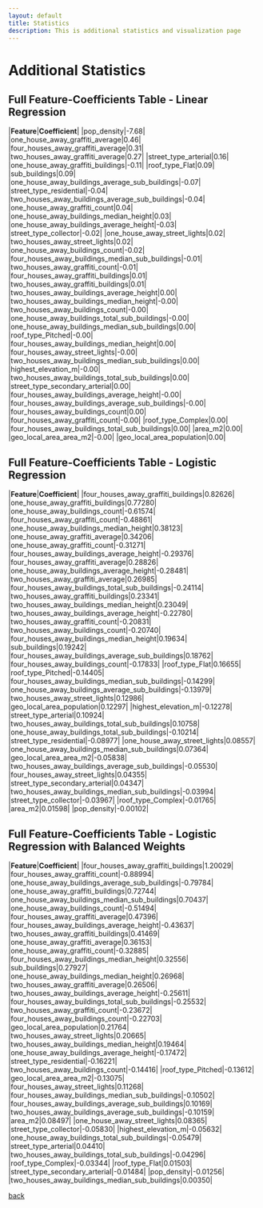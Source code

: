 ```yaml
---
layout: default
title: Statistics
description: This is additional statistics and visualization page
---
```


# Additional Statistics

## Full Feature-Coefficients Table - Linear Regression

|**Feature**|**Coefficient**|
|pop\_density|-7.68|
|one\_house\_away\_graffiti\_average|0.46|
|four\_houses\_away\_graffiti\_average|0.31|
|two\_houses\_away\_graffiti\_average|0.27|
|street\_type\_arterial|0.16|
|one\_house\_away\_graffiti\_buildings|-0.11|
|roof\_type\_Flat|0.09|
|sub\_buildings|0.09|
|one\_house\_away\_buildings\_average\_sub\_buildings|-0.07|
|street\_type\_residential|-0.04|
|two\_houses\_away\_buildings\_average\_sub\_buildings|-0.04|
|one\_house\_away\_graffiti\_count|0.04|
|one\_house\_away\_buildings\_median\_height|0.03|
|one\_house\_away\_buildings\_average\_height|-0.03|
|street\_type\_collector|-0.02|
|one\_house\_away\_street\_lights|0.02|
|two\_houses\_away\_street\_lights|0.02|
|one\_house\_away\_buildings\_count|-0.02|
|four\_houses\_away\_buildings\_median\_sub\_buildings|-0.01|
|two\_houses\_away\_graffiti\_count|-0.01|
|four\_houses\_away\_graffiti\_buildings|0.01|
|two\_houses\_away\_graffiti\_buildings|0.01|
|two\_houses\_away\_buildings\_average\_height|0.00|
|two\_houses\_away\_buildings\_median\_height|-0.00|
|two\_houses\_away\_buildings\_count|-0.00|
|one\_house\_away\_buildings\_total\_sub\_buildings|-0.00|
|one\_house\_away\_buildings\_median\_sub\_buildings|0.00|
|roof\_type\_Pitched|-0.00|
|four\_houses\_away\_buildings\_median\_height|0.00|
|four\_houses\_away\_street\_lights|-0.00|
|two\_houses\_away\_buildings\_median\_sub\_buildings|0.00|
|highest\_elevation\_m|-0.00|
|two\_houses\_away\_buildings\_total\_sub\_buildings|0.00|
|street\_type\_secondary\_arterial|0.00|
|four\_houses\_away\_buildings\_average\_height|-0.00|
|four\_houses\_away\_buildings\_average\_sub\_buildings|-0.00|
|four\_houses\_away\_buildings\_count|0.00|
|four\_houses\_away\_graffiti\_count|-0.00|
|roof\_type\_Complex|0.00|
|four\_houses\_away\_buildings\_total\_sub\_buildings|0.00|
|area\_m2|0.00|
|geo\_local\_area\_area\_m2|-0.00|
|geo\_local\_area\_population|0.00|

## Full Feature-Coefficients Table - Logistic Regression

|**Feature**|**Coefficient**|
|four\_houses\_away\_graffiti\_buildings|0.82626|
|one\_house\_away\_graffiti\_buildings|0.77280|
|one\_house\_away\_buildings\_count|-0.61574|
|four\_houses\_away\_graffiti\_count|-0.48861|
|one\_house\_away\_buildings\_median\_height|0.38123|
|one\_house\_away\_graffiti\_average|0.34206|
|one\_house\_away\_graffiti\_count|-0.31271|
|four\_houses\_away\_buildings\_average\_height|-0.29376|
|four\_houses\_away\_graffiti\_average|0.28826|
|one\_house\_away\_buildings\_average\_height|-0.28481|
|two\_houses\_away\_graffiti\_average|0.26985|
|four\_houses\_away\_buildings\_total\_sub\_buildings|-0.24114|
|two\_houses\_away\_graffiti\_buildings|0.23341|
|two\_houses\_away\_buildings\_median\_height|0.23049|
|two\_houses\_away\_buildings\_average\_height|-0.22780|
|two\_houses\_away\_graffiti\_count|-0.20831|
|two\_houses\_away\_buildings\_count|-0.20740|
|four\_houses\_away\_buildings\_median\_height|0.19634|
|sub\_buildings|0.19242|
|four\_houses\_away\_buildings\_average\_sub\_buildings|0.18762|
|four\_houses\_away\_buildings\_count|-0.17833|
|roof\_type\_Flat|0.16655|
|roof\_type\_Pitched|-0.14405|
|four\_houses\_away\_buildings\_median\_sub\_buildings|-0.14299|
|one\_house\_away\_buildings\_average\_sub\_buildings|-0.13979|
|two\_houses\_away\_street\_lights|0.12986|
|geo\_local\_area\_population|0.12297|
|highest\_elevation\_m|-0.12278|
|street\_type\_arterial|0.10924|
|two\_houses\_away\_buildings\_total\_sub\_buildings|0.10758|
|one\_house\_away\_buildings\_total\_sub\_buildings|-0.10214|
|street\_type\_residential|-0.08977|
|one\_house\_away\_street\_lights|0.08557|
|one\_house\_away\_buildings\_median\_sub\_buildings|0.07364|
|geo\_local\_area\_area\_m2|-0.05838|
|two\_houses\_away\_buildings\_average\_sub\_buildings|-0.05530|
|four\_houses\_away\_street\_lights|0.04355|
|street\_type\_secondary\_arterial|0.04347|
|two\_houses\_away\_buildings\_median\_sub\_buildings|-0.03994|
|street\_type\_collector|-0.03967|
|roof\_type\_Complex|-0.01765|
|area\_m2|0.01598|
|pop\_density|-0.00102|

## Full Feature-Coefficients Table - Logistic Regression with Balanced Weights

|**Feature**|**Coefficient**|
|four\_houses\_away\_graffiti\_buildings|1.20029|
|four\_houses\_away\_graffiti\_count|-0.88994|
|one\_house\_away\_buildings\_average\_sub\_buildings|-0.79784|
|one\_house\_away\_graffiti\_buildings|0.72744|
|one\_house\_away\_buildings\_median\_sub\_buildings|0.70437|
|one\_house\_away\_buildings\_count|-0.51494|
|four\_houses\_away\_graffiti\_average|0.47396|
|four\_houses\_away\_buildings\_average\_height|-0.43637|
|two\_houses\_away\_graffiti\_buildings|0.41469|
|one\_house\_away\_graffiti\_average|0.36153|
|one\_house\_away\_graffiti\_count|-0.32885|
|four\_houses\_away\_buildings\_median\_height|0.32556|
|sub\_buildings|0.27927|
|one\_house\_away\_buildings\_median\_height|0.26968|
|two\_houses\_away\_graffiti\_average|0.26506|
|two\_houses\_away\_buildings\_average\_height|-0.25611|
|four\_houses\_away\_buildings\_total\_sub\_buildings|-0.25532|
|two\_houses\_away\_graffiti\_count|-0.23672|
|four\_houses\_away\_buildings\_count|-0.22703|
|geo\_local\_area\_population|0.21764|
|two\_houses\_away\_street\_lights|0.20665|
|two\_houses\_away\_buildings\_median\_height|0.19464|
|one\_house\_away\_buildings\_average\_height|-0.17472|
|street\_type\_residential|-0.16221|
|two\_houses\_away\_buildings\_count|-0.14416|
|roof\_type\_Pitched|-0.13612|
|geo\_local\_area\_area\_m2|-0.13075|
|four\_houses\_away\_street\_lights|0.11268|
|four\_houses\_away\_buildings\_median\_sub\_buildings|-0.10502|
|four\_houses\_away\_buildings\_average\_sub\_buildings|0.10169|
|two\_houses\_away\_buildings\_average\_sub\_buildings|-0.10159|
|area\_m2|0.08497|
|one\_house\_away\_street\_lights|0.08365|
|street\_type\_collector|-0.05830|
|highest\_elevation\_m|-0.05632|
|one\_house\_away\_buildings\_total\_sub\_buildings|-0.05479|
|street\_type\_arterial|0.04410|
|two\_houses\_away\_buildings\_total\_sub\_buildings|-0.04296|
|roof\_type\_Complex|-0.03344|
|roof\_type\_Flat|0.01503|
|street\_type\_secondary\_arterial|-0.01484|
|pop\_density|-0.01256|
|two\_houses\_away\_buildings\_median\_sub\_buildings|0.00350|

[back](./)
